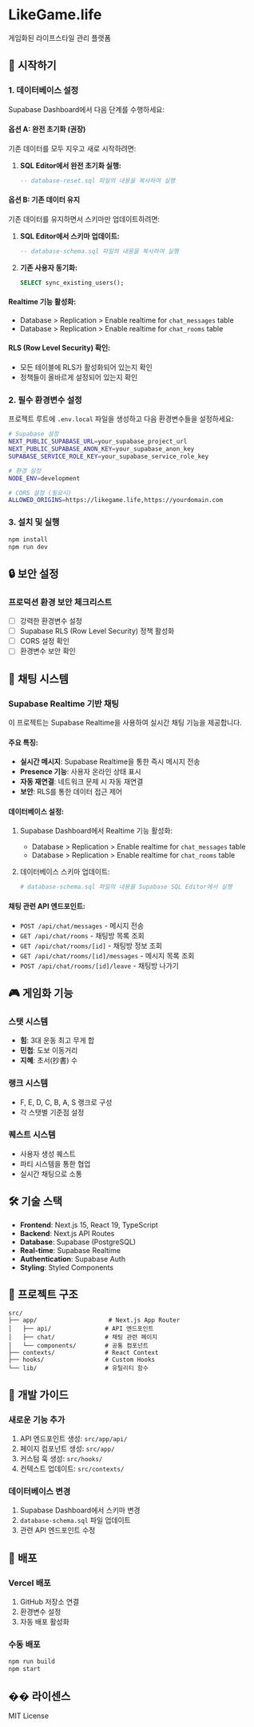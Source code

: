 # LikeGame.life

게임화된 라이프스타일 관리 플랫폼

## 🚀 시작하기

### 1. 데이터베이스 설정

Supabase Dashboard에서 다음 단계를 수행하세요:

#### **옵션 A: 완전 초기화 (권장)**
기존 데이터를 모두 지우고 새로 시작하려면:

1. **SQL Editor에서 완전 초기화 실행:**
   ```sql
   -- database-reset.sql 파일의 내용을 복사하여 실행
   ```

#### **옵션 B: 기존 데이터 유지**
기존 데이터를 유지하면서 스키마만 업데이트하려면:

1. **SQL Editor에서 스키마 업데이트:**
   ```sql
   -- database-schema.sql 파일의 내용을 복사하여 실행
   ```

2. **기존 사용자 동기화:**
   ```sql
   SELECT sync_existing_users();
   ```

#### **Realtime 기능 활성화:**
- Database > Replication > Enable realtime for `chat_messages` table
- Database > Replication > Enable realtime for `chat_rooms` table

#### **RLS (Row Level Security) 확인:**
- 모든 테이블에 RLS가 활성화되어 있는지 확인
- 정책들이 올바르게 설정되어 있는지 확인

### 2. 필수 환경변수 설정

프로젝트 루트에 `.env.local` 파일을 생성하고 다음 환경변수들을 설정하세요:

```bash
# Supabase 설정
NEXT_PUBLIC_SUPABASE_URL=your_supabase_project_url
NEXT_PUBLIC_SUPABASE_ANON_KEY=your_supabase_anon_key
SUPABASE_SERVICE_ROLE_KEY=your_supabase_service_role_key

# 환경 설정
NODE_ENV=development

# CORS 설정 (필요시)
ALLOWED_ORIGINS=https://likegame.life,https://yourdomain.com
```

### 3. 설치 및 실행

```bash
npm install
npm run dev
```

## 🔒 보안 설정

### 프로덕션 환경 보안 체크리스트

- [ ] 강력한 환경변수 설정
- [ ] Supabase RLS (Row Level Security) 정책 활성화
- [ ] CORS 설정 확인
- [ ] 환경변수 보안 확인

## 💬 채팅 시스템

### Supabase Realtime 기반 채팅

이 프로젝트는 Supabase Realtime을 사용하여 실시간 채팅 기능을 제공합니다.

#### 주요 특징:
- **실시간 메시지**: Supabase Realtime을 통한 즉시 메시지 전송
- **Presence 기능**: 사용자 온라인 상태 표시
- **자동 재연결**: 네트워크 문제 시 자동 재연결
- **보안**: RLS를 통한 데이터 접근 제어

#### 데이터베이스 설정:

1. Supabase Dashboard에서 Realtime 기능 활성화:
   - Database > Replication > Enable realtime for `chat_messages` table
   - Database > Replication > Enable realtime for `chat_rooms` table

2. 데이터베이스 스키마 업데이트:
   ```bash
   # database-schema.sql 파일의 내용을 Supabase SQL Editor에서 실행
   ```

#### 채팅 관련 API 엔드포인트:

- `POST /api/chat/messages` - 메시지 전송
- `GET /api/chat/rooms` - 채팅방 목록 조회
- `GET /api/chat/rooms/[id]` - 채팅방 정보 조회
- `GET /api/chat/rooms/[id]/messages` - 메시지 목록 조회
- `POST /api/chat/rooms/[id]/leave` - 채팅방 나가기

## 🎮 게임화 기능

### 스탯 시스템
- **힘**: 3대 운동 최고 무게 합
- **민첩**: 도보 이동거리
- **지혜**: 초서(抄書) 수

### 랭크 시스템
- F, E, D, C, B, A, S 랭크로 구성
- 각 스탯별 기준점 설정

### 퀘스트 시스템
- 사용자 생성 퀘스트
- 파티 시스템을 통한 협업
- 실시간 채팅으로 소통

## 🛠️ 기술 스택

- **Frontend**: Next.js 15, React 19, TypeScript
- **Backend**: Next.js API Routes
- **Database**: Supabase (PostgreSQL)
- **Real-time**: Supabase Realtime
- **Authentication**: Supabase Auth
- **Styling**: Styled Components

## 📁 프로젝트 구조

```
src/
├── app/                    # Next.js App Router
│   ├── api/               # API 엔드포인트
│   ├── chat/              # 채팅 관련 페이지
│   └── components/        # 공통 컴포넌트
├── contexts/              # React Context
├── hooks/                 # Custom Hooks
└── lib/                   # 유틸리티 함수
```

## 🔧 개발 가이드

### 새로운 기능 추가

1. API 엔드포인트 생성: `src/app/api/`
2. 페이지 컴포넌트 생성: `src/app/`
3. 커스텀 훅 생성: `src/hooks/`
4. 컨텍스트 업데이트: `src/contexts/`

### 데이터베이스 변경

1. Supabase Dashboard에서 스키마 변경
2. `database-schema.sql` 파일 업데이트
3. 관련 API 엔드포인트 수정

## 🚀 배포

### Vercel 배포

1. GitHub 저장소 연결
2. 환경변수 설정
3. 자동 배포 활성화

### 수동 배포

```bash
npm run build
npm start
```

## �� 라이센스

MIT License